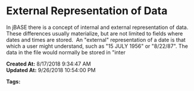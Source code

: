 # External Representation of Data

In jBASE there is a concept of internal and external representation of data. These differences usually materialize, but are not limited to fields where dates and times are stored.  An "external" representation of a date is that which a user might understand, such as "15 JULY 1956" or "8/22/87". The data in the file would normally be stored in "inter  

**Created At:** 8/17/2018 9:34:47 AM  
**Updated At:** 9/26/2018 10:54:00 PM  

**Tags:**
<badge text='file indexing' vertical='middle' />
